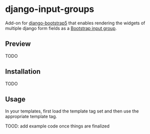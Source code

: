 # django-input-groups

Add-on for [django-bootstrap5](https://pypi.org/project/django-bootstrap5/) that enables rendering the widgets of 
multiple django form fields as a [Bootstrap input group](https://getbootstrap.com/docs/5.2/forms/input-group/).

## Preview

TODO

## Installation

TODO

## Usage

In your templates, first load the template tag set and then use the appropriate template tag.

TOOD: add example code once things are finalized



